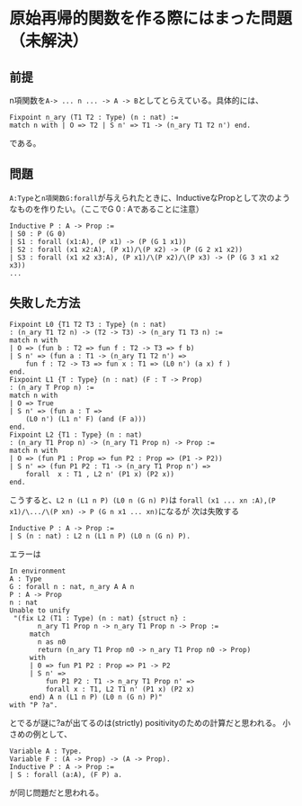 # 原始再帰的関数を作る際にはまった問題（未解決）
## 前提
n項関数を`A-> ... n ... -> A -> B`としてとらえている。具体的には、
```
Fixpoint n_ary (T1 T2 : Type) (n : nat) :=
match n with | O => T2 | S n' => T1 -> (n_ary T1 T2 n') end.
```
である。

## 問題
`A:Type`と`n項関数G:forall`が与えられたときに、InductiveなPropとして次のようなものを作りたい。（ここでG 0 : Aであることに注意）
```
Inductive P : A -> Prop :=
| S0 : P (G 0)
| S1 : forall (x1:A), (P x1) -> (P (G 1 x1))
| S2 : forall (x1 x2:A), (P x1)/\(P x2) -> (P (G 2 x1 x2))
| S3 : forall (x1 x2 x3:A), (P x1)/\(P x2)/\(P x3) -> (P (G 3 x1 x2 x3))
...
```
## 失敗した方法
```
Fixpoint L0 {T1 T2 T3 : Type} (n : nat)
: (n_ary T1 T2 n) -> (T2 -> T3) -> (n_ary T1 T3 n) :=
match n with
| O => (fun b : T2 => fun f : T2 -> T3 => f b)
| S n' => (fun a : T1 -> (n_ary T1 T2 n') =>
    fun f : T2 -> T3 => fun x : T1 => (L0 n') (a x) f )
end.
Fixpoint L1 {T : Type} (n : nat) (F : T -> Prop)
: (n_ary T Prop n) :=
match n with
| O => True
| S n' => (fun a : T =>
    (L0 n') (L1 n' F) (and (F a)))
end.
Fixpoint L2 {T1 : Type} (n : nat)
: (n_ary T1 Prop n) -> (n_ary T1 Prop n) -> Prop :=
match n with
| O => (fun P1 : Prop => fun P2 : Prop => (P1 -> P2))
| S n' => (fun P1 P2 : T1 -> (n_ary T1 Prop n') =>
    forall  x : T1 , L2 n' (P1 x) (P2 x))
end.
```
こうすると、`L2 n (L1 n P) (L0 n (G n) P)`は
`forall (x1 ... xn :A),(P x1)/\.../\(P xn) -> P (G n x1 ... xn)`になるが
次は失敗する
```
Inductive P : A -> Prop :=
| S (n : nat) : L2 n (L1 n P) (L0 n (G n) P).
```
エラーは
```
In environment
A : Type
G : forall n : nat, n_ary A A n
P : A -> Prop
n : nat
Unable to unify
 "(fix L2 (T1 : Type) (n : nat) {struct n} :
       n_ary T1 Prop n -> n_ary T1 Prop n -> Prop :=
     match
       n as n0
       return (n_ary T1 Prop n0 -> n_ary T1 Prop n0 -> Prop)
     with
     | 0 => fun P1 P2 : Prop => P1 -> P2
     | S n' =>
         fun P1 P2 : T1 -> n_ary T1 Prop n' =>
         forall x : T1, L2 T1 n' (P1 x) (P2 x)
     end) A n (L1 n P) (L0 n (G n) P)"
with "P ?a".
```
とでるが謎に?aが出てるのは(strictly) positivityのための計算だと思われる。
小さめの例として、
```
Variable A : Type.
Variable F : (A -> Prop) -> (A -> Prop).
Inductive P : A -> Prop :=
| S : forall (a:A), (F P) a.
```
が同じ問題だと思われる。

